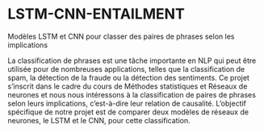 # LSTM-CNN-ENTAILMENT
Modèles LSTM et CNN pour classer des paires de phrases selon les implications

La classification de phrases est une tâche importante en NLP qui peut être utilisée pour
de nombreuses applications, telles que la classification de spam, la détection de la fraude ou la
détection des sentiments. Ce projet s’inscrit dans le cadre du cours de Méthodes statistiques et
Réseaux de neurones et nous nous intéressons à la classification de paires de phrases selon leurs
implications, c’est-à-dire leur relation de causalité. L’objectif spécifique de notre projet est de
comparer deux modèles de réseaux de neurones, le LSTM et le CNN, pour cette classification.
